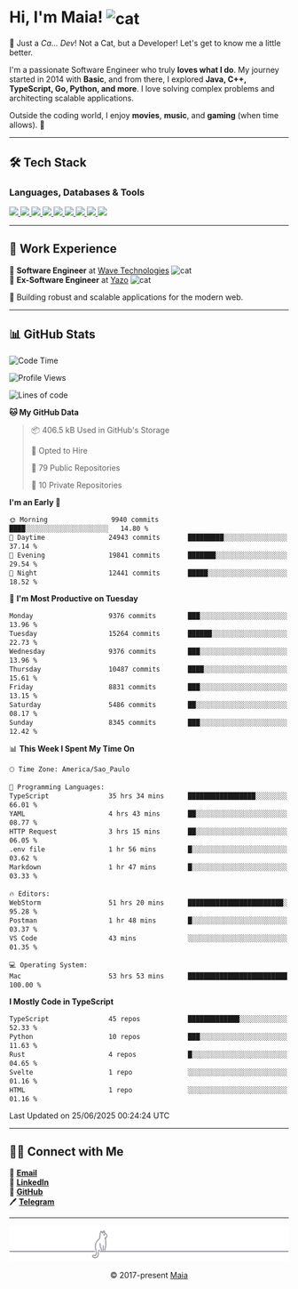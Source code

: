 <h1 align="left">Hi, I'm Maia! 
<img src="https://emojis.slackmojis.com/emojis/images/1643509834/36299/black-cat.gif?1643509834" width="50" height="60" align="center" alt="cat"/>
</h1>

🎩 Just a *Ca... Dev*! Not a Cat, but a Developer! Let's get to know me a little better.

I'm a passionate Software Engineer who truly **loves what I do**. My journey started in 2014 with **Basic**, and from there, I explored **Java, C++, TypeScript, Go, Python, and more**. I love solving complex problems and architecting scalable applications.

Outside the coding world, I enjoy **movies**, **music**, and **gaming** (when time allows). 🚀

---

## 🛠️ Tech Stack

### Languages, Databases & Tools
<p>
  <a href="https://www.typescriptlang.org">
    <img src="https://skillicons.dev/icons?i=ts" />
  </a>
  <a href="https://go.dev">
    <img src="https://skillicons.dev/icons?i=go" />
  </a>
  <a href="https://www.python.org">
    <img src="https://skillicons.dev/icons?i=python" />
  </a>
  <a href="https://gradle.org">
    <img src="https://skillicons.dev/icons?i=gradle" />
  </a>
  <a href="https://redis.io">
    <img src="https://skillicons.dev/icons?i=redis" />
  </a>
  <a href="https://www.mongodb.com">
    <img src="https://skillicons.dev/icons?i=mongodb" />
  </a>
  <a href="https://nodejs.org">
    <img src="https://skillicons.dev/icons?i=nodejs" />
  </a>
  <a href="https://www.javascript.com">
    <img src="https://skillicons.dev/icons?i=js" />
  </a>
  <a href="https://www.docker.com">
    <img src="https://skillicons.dev/icons?i=docker" />
  </a>
</p>

---

## 💼 Work Experience

🔹 **Software Engineer** at [Wave Technologies](https://www.linkedin.com/company/wave-technologies-oficial/)   <img src="https://media.giphy.com/media/WUlplcMpOCEmTGBtBW/giphy.gif" width="30" alt="cat"> <br>
🔹 **Ex-Software Engineer** at [Yazo](https://yazo.com.br/) <img src="https://media.giphy.com/media/WUlplcMpOCEmTGBtBW/giphy.gif" width="30" alt="cat"> <br>

🚀 Building robust and scalable applications for the modern web.

---

## 📊 GitHub Stats

<!--START_SECTION:waka-->
![Code Time](http://img.shields.io/badge/Code%20Time-6%2C224%20hrs%2013%20mins-blue)

![Profile Views](http://img.shields.io/badge/Profile%20Views-9-blue)

![Lines of code](https://img.shields.io/badge/From%20Hello%20World%20I%27ve%20Written-18.3%20million%20lines%20of%20code-blue)

**🐱 My GitHub Data** 

> 📦 406.5 kB Used in GitHub's Storage 
 > 
> 💼 Opted to Hire
 > 
> 📜 79 Public Repositories 
 > 
> 🔑 10 Private Repositories 
 > 
**I'm an Early 🐤** 

```text
🌞 Morning                9940 commits        ████░░░░░░░░░░░░░░░░░░░░░   14.80 % 
🌆 Daytime                24943 commits       █████████░░░░░░░░░░░░░░░░   37.14 % 
🌃 Evening                19841 commits       ███████░░░░░░░░░░░░░░░░░░   29.54 % 
🌙 Night                  12441 commits       █████░░░░░░░░░░░░░░░░░░░░   18.52 % 
```
📅 **I'm Most Productive on Tuesday** 

```text
Monday                   9376 commits        ███░░░░░░░░░░░░░░░░░░░░░░   13.96 % 
Tuesday                  15264 commits       ██████░░░░░░░░░░░░░░░░░░░   22.73 % 
Wednesday                9376 commits        ███░░░░░░░░░░░░░░░░░░░░░░   13.96 % 
Thursday                 10487 commits       ████░░░░░░░░░░░░░░░░░░░░░   15.61 % 
Friday                   8831 commits        ███░░░░░░░░░░░░░░░░░░░░░░   13.15 % 
Saturday                 5486 commits        ██░░░░░░░░░░░░░░░░░░░░░░░   08.17 % 
Sunday                   8345 commits        ███░░░░░░░░░░░░░░░░░░░░░░   12.42 % 
```


📊 **This Week I Spent My Time On** 

```text
🕑︎ Time Zone: America/Sao_Paulo

💬 Programming Languages: 
TypeScript               35 hrs 34 mins      █████████████████░░░░░░░░   66.01 % 
YAML                     4 hrs 43 mins       ██░░░░░░░░░░░░░░░░░░░░░░░   08.77 % 
HTTP Request             3 hrs 15 mins       ██░░░░░░░░░░░░░░░░░░░░░░░   06.05 % 
.env file                1 hr 56 mins        █░░░░░░░░░░░░░░░░░░░░░░░░   03.62 % 
Markdown                 1 hr 47 mins        █░░░░░░░░░░░░░░░░░░░░░░░░   03.33 % 

🔥 Editors: 
WebStorm                 51 hrs 20 mins      ████████████████████████░   95.28 % 
Postman                  1 hr 48 mins        █░░░░░░░░░░░░░░░░░░░░░░░░   03.37 % 
VS Code                  43 mins             ░░░░░░░░░░░░░░░░░░░░░░░░░   01.35 % 

💻 Operating System: 
Mac                      53 hrs 53 mins      █████████████████████████   100.00 % 
```

**I Mostly Code in TypeScript** 

```text
TypeScript               45 repos            █████████████░░░░░░░░░░░░   52.33 % 
Python                   10 repos            ███░░░░░░░░░░░░░░░░░░░░░░   11.63 % 
Rust                     4 repos             █░░░░░░░░░░░░░░░░░░░░░░░░   04.65 % 
Svelte                   1 repo              ░░░░░░░░░░░░░░░░░░░░░░░░░   01.16 % 
HTML                     1 repo              ░░░░░░░░░░░░░░░░░░░░░░░░░   01.16 % 
```




 Last Updated on 25/06/2025 00:24:24 UTC
<!--END_SECTION:waka-->

---

## 👯‍👨 Connect with Me
📧 **[Email](mailto:gabrielmaialva33@gmail.com)**  
🔗 **[LinkedIn](https://www.linkedin.com/in/gabriel-maia-183984239)**  
🐙 **[GitHub](https://github.com/gabrielmaialva33)**  
🖊 **[Telegram](https://t.me/sr_mrootx)**

---

<p align="center"><img src="https://raw.githubusercontent.com/gabrielmaialva33/gabrielmaialva33/master/assets/gray0_ctp_on_line.svg?sanitize=true" /></p>
<p align="center">&copy; 2017-present <a href="https://github.com/gabrielmaialva33/" target="_blank">Maia</a></p>
